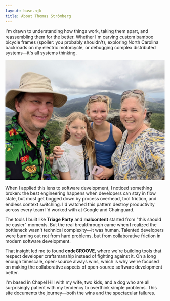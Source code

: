 ```yaml
---
layout: base.njk
title: About Thomas Strömberg
---
```


I'm drawn to understanding how things work, taking them apart, and reassembling them for the better. Whether I'm carving custom bamboo bicycle frames (spoiler: you probably shouldn't), exploring North Carolina backroads on my electric motorcycle, or debugging complex distributed systems—it's all systems thinking.

![Thomas Strömberg](/img/me.jpg)

When I applied this lens to software development, I noticed something broken: the best engineering happens when developers can stay in flow state, but most get bogged down by process overhead, tool friction, and endless context switching. I'd watched this pattern destroy productivity across every team I'd worked with at Google and Chainguard.

The tools I built like **Triage Party** and **malcontent** started from "this should be easier" moments. But the real breakthrough came when I realized the bottleneck wasn't technical complexity—it was human. Talented developers were burning out not from hard problems, but from collaborative friction in modern software development.

That insight led me to found **codeGROOVE**, where we're building tools that respect developer craftsmanship instead of fighting against it. On a long enough timescale, open-source always wins, which is why we're focused on making the collaborative aspects of open-source software development better.

I'm based in Chapel Hill with my wife, two kids, and a dog who are all surprisingly patient with my tendency to overthink simple problems. This site documents the journey—both the wins and the spectacular failures.
